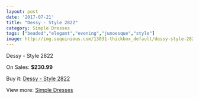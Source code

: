 ```yaml
---
layout: post
date: '2017-07-21'
title: "Dessy - Style 2822"
category: Simple Dresses
tags: ["beaded","elegant","evening","junoesque","style"]
image: http://img.sequinious.com/13031-thickbox_default/dessy-style-2822.jpg
---
```

Dessy - Style 2822

On Sales: **$230.99**
<a href="https://www.sequinious.com/simple-dresses/6132-dessy-style-2822.html"><amp-img layout="responsive" width="600" height="600" src="//img.sequinious.com/13031-thickbox_default/dessy-style-2822.jpg" alt="Dessy - Style 2822 0" /></a>
<a href="https://www.sequinious.com/simple-dresses/6132-dessy-style-2822.html"><amp-img layout="responsive" width="600" height="600" src="//img.sequinious.com/13032-thickbox_default/dessy-style-2822.jpg" alt="Dessy - Style 2822 1" /></a>

Buy it: [Dessy - Style 2822](https://www.sequinious.com/simple-dresses/6132-dessy-style-2822.html "Dessy - Style 2822")

View more: [Simple Dresses](https://www.sequinious.com/5-simple-dresses "Simple Dresses")